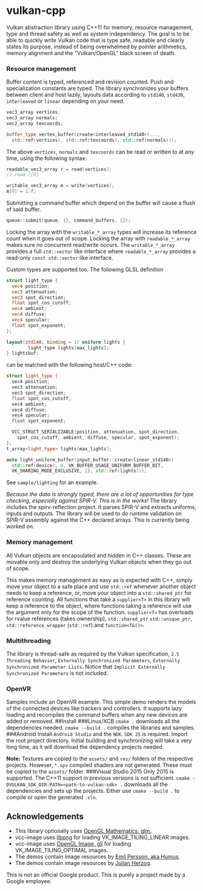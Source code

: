 # vulkan-cpp
Vulkan abstraction library using C++11 for memory, resource management, type and thread safety as well as system independency.
The goal is to be able to quickly write Vulkan code that is type safe, readable and clearly states its purpose, instead of being overwhelmed by pointer arithmetics, memory alignment and the "Vulkan/OpenGL" black screen of death.
### Resource management
Buffer content is typed, referenced and revision counted. Push and specialization constants are typed. The library synchronizes your buffers between client and host lazily,
layouts data according to `std140`, `std430`, `interleaved` or `linear` depending on your need.
```C++
vec3_array vertices;
vec3_array normals;
vec2_array texcoords;

buffer_type vertex_buffer(create<interleaved_std140>(...,
  std::ref(vertices), std::ref(texcoords), std::ref(normals)));
```
The above `vertices`, `normals` and `texcoords` can be read or written to at any time, using the following syntax:
```C++
readable_vec3_array r = read(vertices);
// read r[0]

writable_vec3_array m = write(vertices);
m[0] = 1.f;
```
Submitting a command buffer which depend on the buffer will cause a flush of said buffer.
```C++
queue::submit(queue, {}, command_buffers, {});
```
Locking the array with the `writable_*_array` types will increase its reference count when it goes out of scope. Locking the array with `readable_*_array` makes sure no concurrent read/write occurs.
The `writable_*_array` provides a full `std::vector` like interface where `readable_*_array` provides a read-only `const std::vector` like interface.

Custom types are supported too. The following GLSL definition
```GLSL
struct light_type {
  vec4 position;
  vec3 attenuation;
  vec3 spot_direction;
  float spot_cos_cutoff;
  vec4 ambient;
  vec4 diffuse;
  vec4 specular;
  float spot_exponent;
};

layout(std140, binding = 1) uniform lights {
        light_type lights[max_lights];
} lightsbuf;
```

can be matched with the following host/C++ code:

```C++
struct light_type {
  vec4 position;
  vec3 attenuation;
  vec3 spot_direction;
  float spot_cos_cutoff;
  vec4 ambient;
  vec4 diffuse;
  vec4 specular;
  float spot_exponent;

  VCC_STRUCT_SERIALIZABLE(position, attenuation, spot_direction,
    spot_cos_cutoff, ambient, diffuse, specular, spot_exponent);
};
t_array<light_type> lights(max_lights);

auto light_uniform_buffer(input_buffer::create<linear_std140>(
  std::ref(device), 0, VK_BUFFER_USAGE_UNIFORM_BUFFER_BIT,
  VK_SHARING_MODE_EXCLUSIVE, {}, std::ref(lights)));
```
See ```sample/lighting``` for an example.

*Because the data is strongly typed, there are a lot of opportunities for type checking, especially against SPIR-V. This is in the works!*
The library includes the spirv-reflection project. It parses SPIR-V and extracts uniforms, inputs and outputs. The library will be used to do runtime validation on SPIR-V assembly against the C++ declared arrays. This is currently being worked on.
### Memory management
All Vulkan objects are encapsulated and hidden in C++ classes. These are movable only and destroy the underlying Vulkan objects when they go out of scope.

This makes memory management as easy as is expected with C++, simply move your object to a safe place and use `std::ref` whenever another object
needs to keep a reference, or, move your object into a `std::shared_ptr` for reference counting. All functions that take a `supplier<T>` in this library
will keep a reference to the object, where functions taking a reference will use the argument only for the scope of the function. `supplier<T>` has overloads for rvalue references (takes ownership), `std::shared_ptr` `std::unique_ptr`, `std::reference_wrapper` (`std::ref`) and `function<T&()>`.
### Multithreading
The library is thread-safe as required by the Vulkan specification, `2.5 Threading Behavior`, `Externally Synchronized Parameters`, `Externally Synchronized Parameter Lists`.
Notice that `Implicit Externally Synchronized Parameters` is not included.
### OpenVR
Samples include an OpenVR example. This simple demo renders the models of the connected devices like trackers and controllers. It supports lazy loading and recompiles the command buffers when any new devices are added or removed.
##Install
###Linux/XCB
`cmake .` downloads all the dependencies needed. `cmake --build .` compiles the libraries and samples. 
###Android
Install `Android Studio` and the `NDK`. `SDK 25` is required. Import the root project directory. Initial building and synchronizing will take a very long time, as it will download the dependency projects needed.

**Note:** Textures are copied to the `assets/` and `res/` folders of the respective projects. However, `*.spv` compiled shaders are not generated. These must be copied to the `assets/` folder. 
###Visual Studio 2015
Only 2015 is supported. The C++11 support in previous versions is not sufficient.
`cmake -DVULKAN_SDK_DIR:PATH=<path-to-vulkan-sdk> .` downloads all the dependencies and sets up the projects.
Either use  `cmake --build .` to compile or open the generated  `.sln`.
## Acknowledgements
* This library optionally uses [OpenGL Mathematics, glm.](http://glm.g-truc.net/0.9.7/index.html)
* vcc-image uses [libpng](http://www.libpng.org/) for loading VK_IMAGE_TILING_LINEAR images.
* vcc-image uses [OpenGL Image, gli](http://gli.g-truc.net/) for loading VK_IMAGE_TILING_OPTIMAL images.
* The demos contain image resources by [Emil Persson, aka Humus](http://www.humus.name).
* The demos contain image resources by [Julian Herzog](https://commons.wikimedia.org/wiki/File:Normal_map_example_with_scene_and_result.png).

This is not an official Google product.
This is purely a project made by a Google employee.
